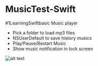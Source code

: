 # MusicTest-Swift

#1LearningSwiftbasic Music player

- Pick a folder to load mp3 files
- NSUserDefault to save history musics
- Play/Pause/Restart Music
- Show music notification in lock screen


![alt text](https://github.com/bachvanthe1994/MusicTest-Swift/Music%20Test/Screenshot/image1.png)
